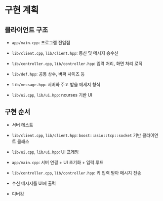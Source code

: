# 구현 계획

## 클라이언트 구조

- `app/main.cpp`: 프로그램 진입점

- `lib/client.cpp`, `lib/client.hpp`: 통신 및 메시지 송수신

- `lib/controller.cpp`, `lib/controller.hpp`: 입력 처리, 화면 처리 로직

- `lib/def.hpp`: 공통 상수, 버퍼 사이즈 등

- `lib/message.hpp`: 서버와 주고 받을 메세지 형식

- `lib/ui.cpp`, `lib/ui.hpp`: ncurses 기반 UI


## 구현 순서

- 서버 테스트

- `lib/client.cpp`, `lib/client.hpp`: `boost::asio::tcp::socket` 기반 클라이언트 클래스

- `lib/ui.cpp`, `lib/ui.hpp`: UI 프레임

- `app/main.cpp`: 서버 연결 + UI 초기화 + 입력 루프

- `lib/controller.cpp`, `lib/controller.hpp`: 키 입력 받아 메시지 전송

- 수신 메시지를 UI에 출력

- 디버깅
